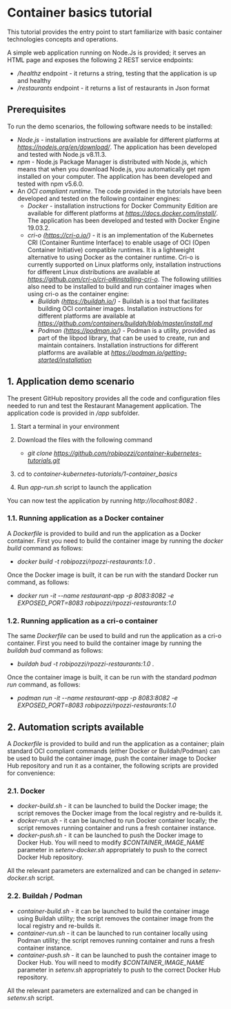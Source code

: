 # Container basics tutorial
This tutorial provides the entry point to start familiarize with basic container technologies concepts and operations.

A simple web application running on Node.Js is provided; it serves an HTML page and exposes the following 2 REST service endpoints:
* */healthz* endpoint - it returns a string, testing that the application is up and healthy
* */restaurants* endpoint - it returns a list of restaurants in Json format

## Prerequisites
To run the demo scenarios, the following software needs to be installed:
* *Node.js* - installation instructions are available for different platforms at *https://nodejs.org/en/download/*. The application has been developed and tested with Node.js v8.11.3.
* *npm* - Node.js Package Manager is distributed with Node.js, which means that when you download Node.js, you automatically get npm installed on your computer. The application has been developed and tested with npm v5.6.0.
* An *OCI compliant runtime*. The code provided in the tutorials have been developed and tested on the following container engines:
    * *Docker* - installation instructions for Docker Community Edition are available for different platforms at *https://docs.docker.com/install/*. The application has been developed and tested with Docker Engine 19.03.2.
    * *cri-o (https://cri-o.io/)* - it is an implementation of the Kubernetes CRI (Container Runtime Interface) to enable usage of OCI (Open Container Initiative) compatible runtimes. It is a lightweight alternative to using Docker as the container runtime. Cri-o is currently supported on Linux platforms only, installation instructions for different Linux distributions are available at *https://github.com/cri-o/cri-o#installing-cri-o*. The following utilities also need to be installed to build and run container images when using cri-o as the container engine:
        * *Buildah (https://buildah.io/)* - Buildah is a tool that facilitates building OCI container images. Installation instructions for different platforms are available at *https://github.com/containers/buildah/blob/master/install.md*
        * *Podman (https://podman.io/)* - Podman is a utility, provided as part of the libpod library, that can be used to create, run and maintain containers. Installation instructions for different platforms are available at *https://podman.io/getting-started/installation*

## 1. Application demo scenario
The present GitHub repository provides all the code and configuration files needed to run and test the Restaurant Management application. The application code is provided in */app* subfolder.

1. Start a terminal in your environment
2. Download the files with the following command 

   * *git clone https://github.com/robipozzi/container-kubernetes-tutorials.git*

3. cd to *container-kubernetes-tutorials/1-container_basics*
4. Run *app-run.sh* script to launch the application

You can now test the application by running *http://localhost:8082* .

### 1.1. Running application as a Docker container
A *Dockerfile* is provided to build and run the application as a Docker container. 
First you need to build the container image by running the *docker build* command as follows:

* *docker build -t robipozzi/rpozzi-restaurants:1.0 .*

Once the Docker image is built, it can be run with the standard Docker run command, as follows: 

* *docker run -it --name restaurant-app -p 8083:8082 -e EXPOSED_PORT=8083 robipozzi/rpozzi-restaurants:1.0*

### 1.2. Running application as a cri-o container
The same *Dockerfile* can be used to build and run the application as a cri-o container. 
First you need to build the container image by running the *buildah bud* command as follows:

* *buildah bud -t robipozzi/rpozzi-restaurants:1.0 .*

Once the container image is built, it can be run with the standard *podman run* command, as follows: 

* *podman run -it --name restaurant-app -p 8083:8082 -e EXPOSED_PORT=8083 robipozzi/rpozzi-restaurants:1.0*

## 2. Automation scripts available
A *Dockerfile* is provided to build and run the application as a container; plain standard OCI compliant commands (either Docker or Buildah/Podman) can be used to build the container image, push the container image to Docker Hub repository and run it as a container, the following scripts are provided for convenience:

### 2.1. Docker
* *docker-build.sh* - it can be launched to build the Docker image; the script removes the Docker image from the local registry and re-builds it.
* *docker-run.sh* - it can be launched to run Docker container locally; the script removes running container and runs a fresh container instance.
* *docker-push.sh* - it can be launched to push the Docker image to Docker Hub. You will need to modify *$CONTAINER_IMAGE_NAME* parameter in *setenv-docker.sh* appropriately to push to the correct Docker Hub repository.

All the relevant parameters are externalized and can be changed in *setenv-docker.sh* script.

### 2.2. Buildah / Podman
* *container-build.sh* - it can be launched to build the container image using Buildah utility; the script removes the container image from the local registry and re-builds it.
* *container-run.sh* - it can be launched to run container locally using Podman utility; the script removes running container and runs a fresh container instance.
* *container-push.sh* - it can be launched to push the container image to Docker Hub. You will need to modify *$CONTAINER_IMAGE_NAME* parameter in *setenv.sh* appropriately to push to the correct Docker Hub repository.

All the relevant parameters are externalized and can be changed in *setenv.sh* script.